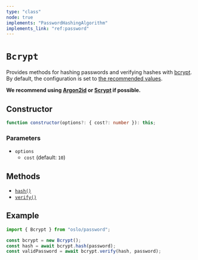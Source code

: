 ```yaml
---
type: "class"
node: true
implements: "PasswordHashingAlgorithm"
implements_link: "ref:password"
---
```


# `Bcrypt`

Provides methods for hashing passwords and verifying hashes with [bcrypt](). By default, the configuration is set to [the recommended values](https://cheatsheetseries.owasp.org/cheatsheets/Password_Storage_Cheat_Sheet.html).

**We recommend using [Argon2id]() or [Scrypt]() if possible.**

## Constructor

```ts
function constructor(options?: { cost?: number }): this;
```

### Parameters

- `options`
  - `cost` (default: `10`)

## Methods

- [`hash()`](ref:password/PasswordHashingAlgorithm)
- [`verify()`](ref:password/PasswordHashingAlgorithm)

## Example

```ts
import { Bcrypt } from "oslo/password";

const bcrypt = new Bcrypt();
const hash = await bcrypt.hash(password);
const validPassword = await bcrypt.verify(hash, password);
```
